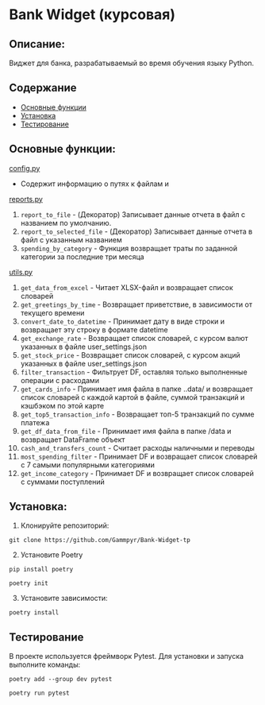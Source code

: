 # Bank Widget (курсовая)


## Описание:
Виджет для банка, разрабатываемый во время обучения языку Python.

## Содержание

- [Основные функции](#основные-функции)
- [Установка](#установка)
- [Тестирование](#тестирование)


## Основные функции:

[config.py](src/config.py)
- Содержит информацию о путях к файлам и 

[reports.py](src/reports.py)
1. `report_to_file` - (Декоратор) Записывает данные отчета в файл с названием по умолчанию.
2. `report_to_selected_file` - (Декоратор) Записывает данные отчета в файл с указанным названием
3. `spending_by_category` - Функция возвращает траты по заданной категории за последние три месяца

[utils.py](src/utils.py)
1. `get_data_from_excel` - Читает XLSX-файл и возвращает список словарей
2. `get_greetings_by_time` - Возвращает приветствие, в зависимости от текущего времени
3. `convert_date_to_datetime` - Принимает дату в виде строки и возвращает эту строку в формате datetime
4. `get_exchange_rate` - Возвращает список словарей, с курсом валют указанных в файле user_settings.json
5. `get_stock_price` - Возвращает список словарей, с курсом акций указанных в файле user_settings.json
6. `filter_transaction` - Фильтрует DF, оставляя только выполненные операции с расходами
7. `get_cards_info` - Принимает имя файла в папке ..data/ и возвращает список словарей с каждой картой в файле, суммой транзакций
    и кэшбэком по этой карте
8. `get_top5_transaction_info` - Возвращает топ-5 транзакций по сумме платежа
9. `get_df_data_from_file` - Принимает имя файла в папке /data и возвращает DataFrame объект
10. `cash_and_transfers_count` - Считает расходы наличными и переводы
11. `most_spending_filter` - Принимает DF и возвращает список словарей с 7 самыми популярными категориями
12. `get_income_category` - Принимает DF и возвращает список словарей с суммами поступлений

## Установка:

1. Клонируйте репозиторий:
```
git clone https://github.com/Gammpyr/Bank-Widget-tp
```
2. Установите Poetry
```
pip install poetry

poetry init
```
3. Установите зависимости:
```
poetry install
```

## Тестирование
В проекте используется фреймворк Pytest. Для установки и запуска выполните команды:
```
poetry add --group dev pytest
```
```
poetry run pytest
```
